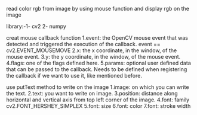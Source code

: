 read color rgb from image by using mouse function and display rgb on the image

library:-1- cv2   2- numpy

creat mouse callback function
1.event: the OpenCV mouse event that was detected and triggered the execution of the callback.           event == cv2.EVENT_MOUSEMOVE
2.x: the x coordinate, in the window, of the mouse event.
3.y: the y coordinate, in the window, of the mouse event.
4.flags: one of the flags defined here.
5.params: optional user defined data that can be passed to the callback. Needs to be defined when registering the callback if we want to use it, like mentioned before.

use putText method to write on the image
1.image: on which you can write the text.
2.text: you want to write on image.
3.position: distance along horizontal and vertical axis from top left corner of the image.
4.font: family           cv2.FONT_HERSHEY_SIMPLEX
5.font: size
6.font: color
7.font: stroke width
